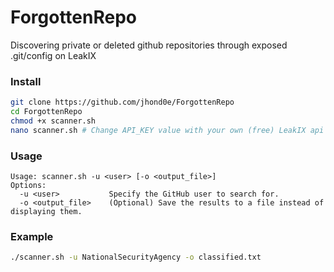 # ForgottenRepo
Discovering private or deleted github repositories through exposed .git/config on LeakIX

### Install
```bash
git clone https://github.com/jhond0e/ForgottenRepo
cd ForgottenRepo
chmod +x scanner.sh
nano scanner.sh # Change API_KEY value with your own (free) LeakIX api key
```

### Usage
```
Usage: scanner.sh -u <user> [-o <output_file>]
Options:
  -u <user>           Specify the GitHub user to search for.
  -o <output_file>    (Optional) Save the results to a file instead of displaying them.
```

### Example
```bash
./scanner.sh -u NationalSecurityAgency -o classified.txt
```
